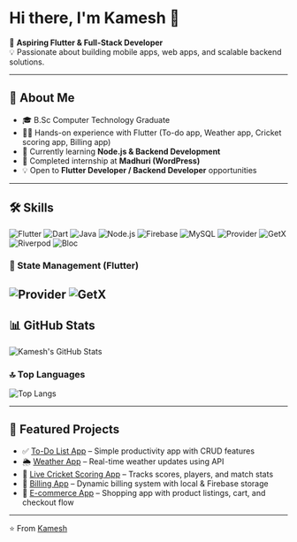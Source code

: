 # Hi there, I'm Kamesh 👋  

🎯 **Aspiring Flutter & Full-Stack Developer**  
💡 Passionate about building mobile apps, web apps, and scalable backend solutions.  

---

## 🚀 About Me  
- 🎓 B.Sc Computer Technology Graduate  
- 🧑‍💻 Hands-on experience with Flutter (To-do app, Weather app, Cricket scoring app, Billing app)  
- 🌱 Currently learning **Node.js & Backend Development**  
- 💼 Completed internship at **Madhuri (WordPress)**  
- 💡 Open to **Flutter Developer / Backend Developer** opportunities  

---

## 🛠️ Skills  
![Flutter](https://img.shields.io/badge/Flutter-02569B?style=for-the-badge&logo=flutter&logoColor=white) ![Dart](https://img.shields.io/badge/Dart-0175C2?style=for-the-badge&logo=dart&logoColor=white) ![Java](https://img.shields.io/badge/Java-007396?style=for-the-badge&logo=java&logoColor=white) ![Node.js](https://img.shields.io/badge/Node.js-339933?style=for-the-badge&logo=node.js&logoColor=white) ![Firebase](https://img.shields.io/badge/Firebase-FFCA28?style=for-the-badge&logo=firebase&logoColor=black) ![MySQL](https://img.shields.io/badge/MySQL-4479A1?style=for-the-badge&logo=mysql&logoColor=white) ![Provider](https://img.shields.io/badge/Provider-2196F3?style=for-the-badge&logo=flutter&logoColor=white) ![GetX](https://img.shields.io/badge/GetX-5A2D81?style=for-the-badge&logo=flutter&logoColor=white) ![Riverpod](https://img.shields.io/badge/Riverpod-0F9D58?style=for-the-badge&logo=flutter&logoColor=white) ![Bloc](https://img.shields.io/badge/Bloc-02569B?style=for-the-badge&logo=flutter&logoColor=white)
  

### 🔧 State Management (Flutter)  
![Provider](https://img.shields.io/badge/Provider-2196F3?style=for-the-badge&logo=flutter&logoColor=white) ![GetX](https://img.shields.io/badge/GetX-5A2D81?style=for-the-badge&logo=flutter&logoColor=white)    
---

## 📊 GitHub Stats  
![Kamesh's GitHub Stats](https://github-readme-stats.vercel.app/api?username=Kamesh-m&show_icons=true&theme=radical)  

### 🔝 Top Languages  
![Top Langs](https://github-readme-stats.vercel.app/api/top-langs/?username=Kamesh-m&layout=compact&theme=radical)  

---

## 📂 Featured Projects  
- ✅ [To-Do List App](#) – Simple productivity app with CRUD features  
- 🌦️ [Weather App](#) – Real-time weather updates using API  
- 🏏 [Live Cricket Scoring App](#) – Tracks scores, players, and match stats  
- 🧾 [Billing App](#) – Dynamic billing system with local & Firebase storage  
- 🛒 [E-commerce App](#) – Shopping app with product listings, cart, and checkout flow  

---
⭐️ From [Kamesh](https://github.com/Kamesh-m)

